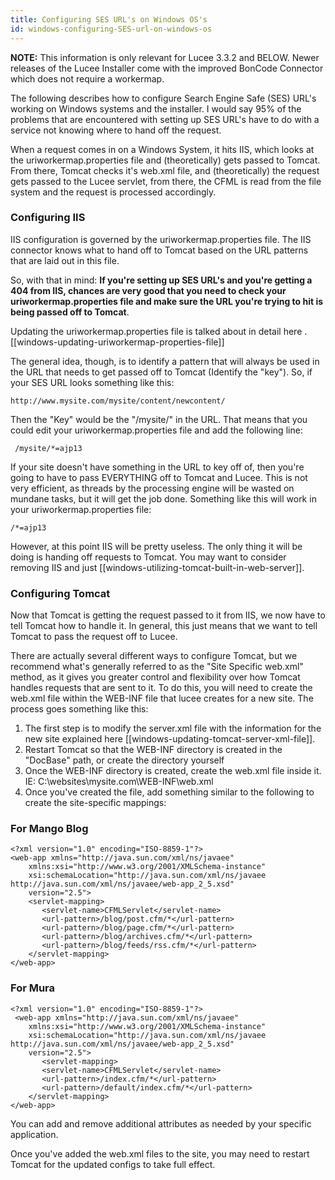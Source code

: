 ```yaml
---
title: Configuring SES URL's on Windows OS's
id: windows-configuring-SES-url-on-windows-os
---
```


**NOTE:** This information is only relevant for Lucee 3.3.2 and BELOW. Newer releases of the Lucee Installer come with the improved BonCode Connector which does not require a workermap.

The following describes how to configure Search Engine Safe (SES) URL's working on Windows systems and the installer. I would say 95% of the problems that are encountered with setting up SES URL's have to do with a service not knowing where to hand off the request.

When a request comes in on a Windows System, it hits IIS, which looks at the uriworkermap.properties file and (theoretically) gets passed to Tomcat. From there, Tomcat checks it's web.xml file, and (theoretically) the request gets passed to the Lucee servlet, from there, the CFML is read from the file system and the request is processed accordingly.

### Configuring IIS ###

IIS configuration is governed by the uriworkermap.properties file. The IIS connector knows what to hand off to Tomcat based on the URL patterns that are laid out in this file.

So, with that in mind: **If you're setting up SES URL's and you're getting a 404 from IIS, chances are very good that you need to check your uriworkermap.properties file and make sure the URL you're trying to hit is being passed off to Tomcat**.

Updating the uriworkermap.properties file is talked about in detail here
.
[[windows-updating-uriworkermap-properties-file]]

The general idea, though, is to identify a pattern that will always be used in the URL that needs to get passed off to Tomcat (Identify the "key"). So, if your SES URL looks something like this:

	http://www.mysite.com/mysite/content/newcontent/

Then the "Key" would be the "/mysite/" in the URL. That means that you could edit your uriworkermap.properties file and add the following line:

	 /mysite/*=ajp13

If your site doesn't have something in the URL to key off of, then you're going to have to pass EVERYTHING off to Tomcat and Lucee. This is not very efficient, as threads by the processing engine will be wasted on mundane tasks, but it will get the job done. Something like this will work in your uriworkermap.properties file:

	/*=ajp13

However, at this point IIS will be pretty useless. The only thing it will be doing is handing off requests to Tomcat. You may want to consider removing IIS and just [[windows-utilizing-tomcat-built-in-web-server]].

### Configuring Tomcat ###

Now that Tomcat is getting the request passed to it from IIS, we now have to tell Tomcat how to handle it. In general, this just means that we want to tell Tomcat to pass the request off to Lucee.

There are actually several different ways to configure Tomcat, but we recommend what's generally referred to as the "Site Specific web.xml" method, as it gives you greater control and flexibility over how Tomcat handles requests that are sent to it. To do this, you will need to create the web.xml file within the WEB-INF file that lucee creates for a new site. The process goes something like this:

1. The first step is to modify the server.xml file with the information for the new site explained here [[windows-updating-tomcat-server-xml-file]].
1. Restart Tomcat so that the WEB-INF directory is created in the "DocBase" path, or create the directory yourself
1. Once the WEB-INF directory is created, create the web.xml file inside it. IE: C:\websites\mysite.com\WEB-INF\web.xml
1. Once you've created the file, add something similar to the following to create the site-specific mappings:

### For Mango Blog ###

```lucee
<?xml version="1.0" encoding="ISO-8859-1"?>
<web-app xmlns="http://java.sun.com/xml/ns/javaee"
    xmlns:xsi="http://www.w3.org/2001/XMLSchema-instance"
    xsi:schemaLocation="http://java.sun.com/xml/ns/javaee http://java.sun.com/xml/ns/javaee/web-app_2_5.xsd"
    version="2.5">
    <servlet-mapping>
	   <servlet-name>CFMLServlet</servlet-name>
	   <url-pattern>/blog/post.cfm/*</url-pattern>
	   <url-pattern>/blog/page.cfm/*</url-pattern>
	   <url-pattern>/blog/archives.cfm/*</url-pattern>
	   <url-pattern>/blog/feeds/rss.cfm/*</url-pattern>
	</servlet-mapping>
</web-app>
```

### For Mura ###

```lucee
<?xml version="1.0" encoding="ISO-8859-1"?>
 <web-app xmlns="http://java.sun.com/xml/ns/javaee"
    xmlns:xsi="http://www.w3.org/2001/XMLSchema-instance"
    xsi:schemaLocation="http://java.sun.com/xml/ns/javaee http://java.sun.com/xml/ns/javaee/web-app_2_5.xsd"
    version="2.5">
       <servlet-mapping>
       <servlet-name>CFMLServlet</servlet-name>
       <url-pattern>/index.cfm/*</url-pattern>
       <url-pattern>/default/index.cfm/*</url-pattern>
    </servlet-mapping>
</web-app>
```

You can add and remove additional <url-pattern></url-pattern> attributes as needed by your specific application.

Once you've added the web.xml files to the site, you may need to restart Tomcat for the updated configs to take full effect.